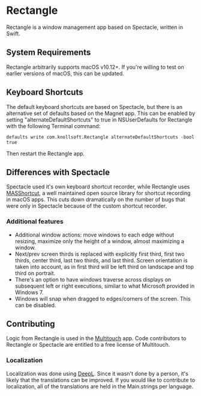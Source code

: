 # Rectangle

Rectangle is a window management app based on Spectacle, written in Swift.

## System Requirements
Rectangle arbitrarily supports macOS v10.12+. If you're willing to test on earlier versions of macOS, this can be updated.

##  Keyboard Shortcuts
The default keyboard shortcuts are based on Spectacle, but there is an alternative set of defaults based on the Magnet app. This can be enabled by setting "alternateDefaultShortcuts" to true in NSUserDefaults for Rectangle with the following Terminal command:

`defaults write com.knollsoft.Rectangle alternateDefaultShortcuts -bool true`

Then restart the Rectangle app.

##  Differences with Spectacle
Spectacle used it's own keyboard shortcut recorder, while Rectangle uses [MASShortcut](https://github.com/shpakovski/MASShortcut), a well maintained open source library for shortcut recording in macOS apps. This cuts down dramatically on the number of bugs that were only in Spectacle because of the custom shortcut recorder. 

### Additional features
* Additional window actions: move windows to each edge without resizing, maximize only the height of a window, almost maximizing a window. 
* Next/prev screen thirds is replaced with explicitly first third, first two thirds, center third, last two thirds, and last third. Screen orientation is taken into account, as in first third will be left third on landscape and top third on portrait.
* There's an option to have windows traverse across displays on subsequent left or right executions, similar to what Microsoft provided in Windows 7.
* Windows will snap when dragged to edges/corners of the screen. This can be disabled.

## Contributing
Logic from Rectangle is used in the [Multitouch](https://multitouch.app) app. Code contributors to Rectangle or Spectacle are entitled to a free license of Multitouch. 

### Localization
Localization was done using [DeepL](https://www.deepl.com/translator). Since it wasn't done by a person, it's likely that the translations can be improved. If you would like to contribute to localization, all of the translations are held in the Main.strings per language.
